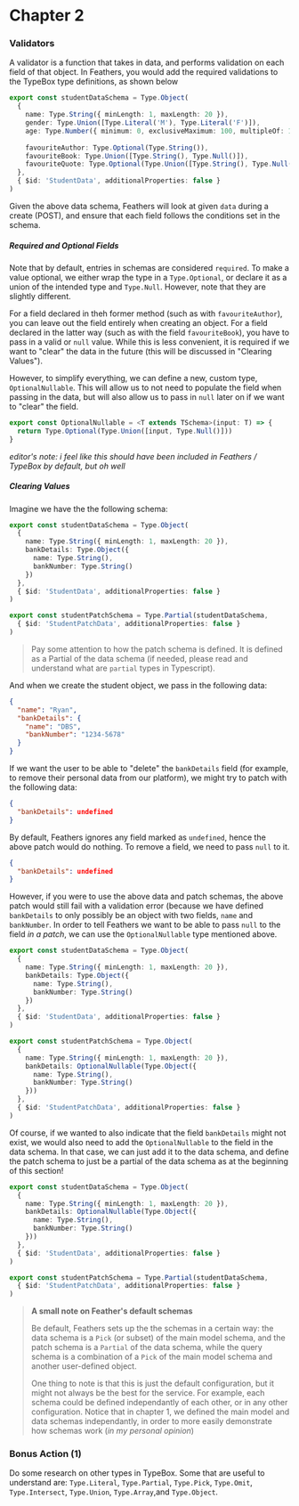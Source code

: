# Chapter 2

### Validators

A validator is a function that takes in data, and performs validation on each field of that object. In Feathers, you would add the required validations to the TypeBox type definitions, as shown below

```ts
export const studentDataSchema = Type.Object(
  {
    name: Type.String({ minLength: 1, maxLength: 20 }),
    gender: Type.Union([Type.Literal('M'), Type.Literal('F')]),
    age: Type.Number({ minimum: 0, exclusiveMaximum: 100, multipleOf: 1 }),
    
    favouriteAuthor: Type.Optional(Type.String()),
    favouriteBook: Type.Union([Type.String(), Type.Null()]),
    favouriteQuote: Type.Optional(Type.Union([Type.String(), Type.Null()]))
  },
  { $id: 'StudentData', additionalProperties: false }
)
```

Given the above data schema, Feathers will look at given `data` during a create (POST), and ensure that each field follows the conditions set in the schema.



##### Required and Optional Fields

Note that by default, entries in schemas are considered `required`. To make a value optional, we either wrap the type in a `Type.Optional`, or declare it as a union of the intended type and `Type.Null`. However, note that they are slightly different. 

For a field declared in theh former method (such as with `favouriteAuthor`), you can leave out the field entirely when creating an object. For a field declared in the latter way (such as with the field `favouriteBook`), you have to pass in a valid or `null` value. While this is less convenient, it is required if we want to "clear" the data in the future (this will be discussed in "Clearing Values").

However, to simplify everything, we can define a new, custom type, `OptionalNullable`. This will allow us to not need to populate the field when passing in the data, but will also allow us to pass in `null` later on if we want to "clear" the field. 

```ts
export const OptionalNullable = <T extends TSchema>(input: T) => {
  return Type.Optional(Type.Union([input, Type.Null()]))
}
```

*editor's note: i feel like this should have been included in Feathers / TypeBox by default, but oh well*



##### Clearing Values

Imagine we have the the following schema:

```ts
export const studentDataSchema = Type.Object(
  {
    name: Type.String({ minLength: 1, maxLength: 20 }),
    bankDetails: Type.Object({
      name: Type.String(),
      bankNumber: Type.String()
    })
  },
  { $id: 'StudentData', additionalProperties: false }
)

export const studentPatchSchema = Type.Partial(studentDataSchema,
  { $id: 'StudentPatchData', additionalProperties: false }
)
```

> Pay some attention to how the patch schema is defined. It is defined as a Partial of the data schema (if needed, please read and understand what are `partial` types in Typescript).



And when we create the student object, we pass in the following data:

```json
{
  "name": "Ryan",
  "bankDetails": {
    "name": "DBS",
    "bankNumber": "1234-5678"
  }
}
```

If we want the user to be able to "delete" the `bankDetails` field (for example, to remove their personal data from our platform), we might try to patch with the following data:

```json
{
  "bankDetails": undefined
}
```

By default, Feathers ignores any field marked as `undefined`, hence the above patch would do nothing. To remove a field,  we need to pass `null` to it.

```json
{
  "bankDetails": undefined
}
```

However, if you were to use the above data and patch schemas, the above patch would still fail with a validation error (because we have defined `bankDetails` to only possibly be an object with two fields, `name` and `bankNumber`. In order to tell Feathers we want to be able to pass `null` to the field *in a patch*, we can use the `OptionalNullable` type mentioned above.

```ts
export const studentDataSchema = Type.Object(
  {
    name: Type.String({ minLength: 1, maxLength: 20 }),
    bankDetails: Type.Object({
      name: Type.String(),
      bankNumber: Type.String()
    })
  },
  { $id: 'StudentData', additionalProperties: false }
)

export const studentPatchSchema = Type.Object(
  {
    name: Type.String({ minLength: 1, maxLength: 20 }),
    bankDetails: OptionalNullable(Type.Object({
      name: Type.String(),
      bankNumber: Type.String()
    }))
  },
  { $id: 'StudentPatchData', additionalProperties: false }
)
```

Of course, if we wanted to also indicate that the field `bankDetails` might not exist, we would also need to add the `OptionalNullable` to the field in the data schema. In that case, we can just add it to the data schema, and define the patch schema to just be a partial of the data schema as at the beginning of this section!

```ts
export const studentDataSchema = Type.Object(
  {
    name: Type.String({ minLength: 1, maxLength: 20 }),
    bankDetails: OptionalNullable(Type.Object({
      name: Type.String(),
      bankNumber: Type.String()
    }))
  },
  { $id: 'StudentData', additionalProperties: false }
)

export const studentPatchSchema = Type.Partial(studentDataSchema,
  { $id: 'StudentPatchData', additionalProperties: false }
)
```

> **A small note on Feather's default schemas**
>
> Be default, Feathers sets up the the schemas in a certain way: the data schema is a `Pick` (or subset) of the main model schema, and the patch schema is a `Partial` of the data schema, while the query schema is a combination of a `Pick` of the main model schema and another user-defined object.
>
> One thing to note is that this is just the default configuration, but it might not always be the best for the service. For example, each schema could be defined independantly of each other, or in any other configuration. Notice that in chapter 1, we defined the main model and data schemas independantly, in order to more easily demonstrate how schemas work (*in my personal opinion*)



### Bonus Action (1)

Do some research on other types in TypeBox. Some that are useful to understand are: `Type.Literal`, `Type.Partial`, `Type.Pick`, `Type.Omit`, `Type.Intersect`, `Type.Union`, `Type.Array`,and `Type.Object`.



